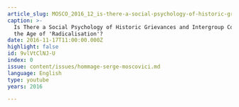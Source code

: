 ```yaml
---
article_slug: MOSCO_2016_12_is-there-a-social-psychology-of-historic-grievances
caption: >-
  Is There a Social Psychology of Historic Grievances and Intergroup Conflict in
  the Age of 'Radicalisation'?
date: 2016-11-17T11:00:00.000Z
highlight: false
id: 9vlVtClNJ-U
index: 0
issue: content/issues/hommage-serge-moscovici.md
language: English
type: youtube
years: 2016

---
```

